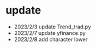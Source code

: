 # update
* 2023/2/3 update Trend_trad.py 
* 2023/2/7 update yfinance.py
* 2023/2/8 add character lower
